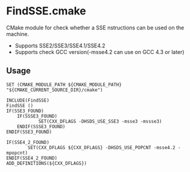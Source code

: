 # FindSSE.cmake

CMake module for check whether a SSE nstructions can be used on the machine.

- Supports SSE2/SSE3/SSE4.1/SSE4.2
- Supports check GCC version(-msse4.2 can use on GCC 4.3 or later)

## Usage

```
SET (CMAKE_MODULE_PATH ${CMAKE_MODULE_PATH} "${CMAKE_CURRENT_SOURCE_DIR}/cmake")

INCLUDE(FindSSE)
FindSSE ()
IF(SSE3_FOUND)
    IF(SSSE3_FOUND)
            SET(CXX_DFLAGS -DHSDS_USE_SSE3 -msse3 -mssse3)
    ENDIF(SSSE3_FOUND)
ENDIF(SSE3_FOUND)

IF(SSE4_2_FOUND)
        SET(CXX_DFLAGS ${CXX_DFLAGS} -DHSDS_USE_POPCNT -msse4.2 -mpopcnt)
ENDIF(SSE4_2_FOUND)
ADD_DEFINITIONS(${CXX_DFLAGS})
```

